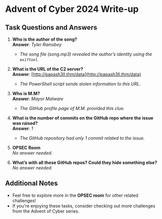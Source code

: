 # Advent of Cyber 2024 Write-up

## Task Questions and Answers

1. **Who is the author of the song?**  
   **Answer**: *Tyler Ramsbey*  
   - *The song file (song.mp3) revealed the author’s identity using the `exiftool`.*

2. **What is the URL of the C2 server?**  
   **Answer**: [http://papash3ll.thm/data](http://papash3ll.thm/data)  
   - *The PowerShell script sends stolen information to this URL.*

3. **Who is M.M?**  
   **Answer**: *Mayor Malware*  
   - *The GitHub profile page of M.M. provided this clue.*

4. **What is the number of commits on the GitHub repo where the issue was raised?**  
   **Answer**: *1*  
   - *The GitHub repository had only 1 commit related to the issue.*

5. **OPSEC Room**  
   *No answer needed.*

6. **What’s with all these GitHub repos? Could they hide something else?**  
   *No answer needed.*

## Additional Notes
- Feel free to explore more in the **OPSEC room** for other related challenges!
- If you're enjoying these tasks, consider checking out more challenges from the Advent of Cyber series.

